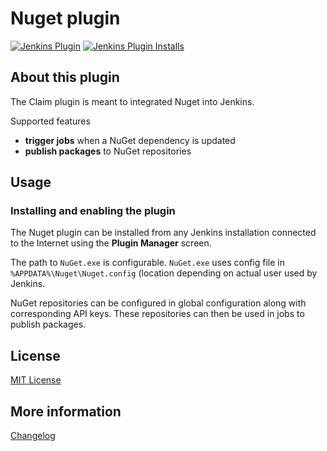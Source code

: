 Nuget plugin
====================

[![Jenkins Plugin](https://img.shields.io/jenkins/plugin/v/nuget.svg)](https://plugins.jenkins.io/nuget)
[![Jenkins Plugin Installs](https://img.shields.io/jenkins/plugin/i/nuget.svg?color=blue)](https://plugins.jenkins.io/nuget)

## About this plugin

The Claim plugin is meant to integrated Nuget into Jenkins.

Supported features

* **trigger jobs** when a NuGet dependency is updated
* **publish packages** to NuGet repositories

## Usage

### Installing and enabling the plugin

The Nuget plugin can be installed from any Jenkins installation connected to the Internet using the **Plugin Manager** screen.

The path to `NuGet.exe` is configurable.
`NuGet.exe` uses config file in `%APPDATA%\Nuget\Nuget.config` (location depending on actual user used by Jenkins.

NuGet repositories can be configured in global configuration along with corresponding API keys. These repositories can then be used in jobs to publish packages.

## License

[MIT License](./LICENSE.md)

## More information

[Changelog](./CHANGELOG.md)
